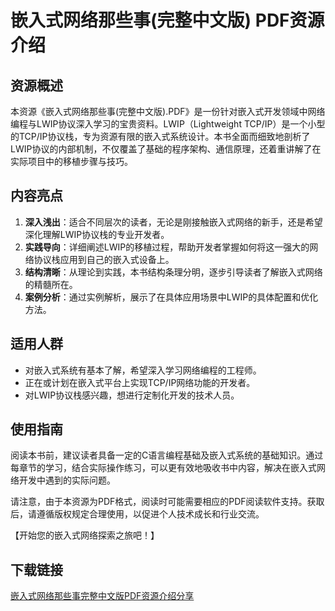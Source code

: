 # 嵌入式网络那些事(完整中文版) PDF资源介绍

## 资源概述

本资源《嵌入式网络那些事(完整中文版).PDF》是一份针对嵌入式开发领域中网络编程与LWIP协议深入学习的宝贵资料。LWIP（Lightweight TCP/IP）是一个小型的TCP/IP协议栈，专为资源有限的嵌入式系统设计。本书全面而细致地剖析了LWIP协议的内部机制，不仅覆盖了基础的程序架构、通信原理，还着重讲解了在实际项目中的移植步骤与技巧。

## 内容亮点

1. **深入浅出**：适合不同层次的读者，无论是刚接触嵌入式网络的新手，还是希望深化理解LWIP协议栈的专业开发者。
2. **实践导向**：详细阐述LWIP的移植过程，帮助开发者掌握如何将这一强大的网络协议栈应用到自己的嵌入式设备上。
3. **结构清晰**：从理论到实践，本书结构条理分明，逐步引导读者了解嵌入式网络的精髓所在。
4. **案例分析**：通过实例解析，展示了在具体应用场景中LWIP的具体配置和优化方法。

## 适用人群

- 对嵌入式系统有基本了解，希望深入学习网络编程的工程师。
- 正在或计划在嵌入式平台上实现TCP/IP网络功能的开发者。
- 对LWIP协议栈感兴趣，想进行定制化开发的技术人员。

## 使用指南

阅读本书前，建议读者具备一定的C语言编程基础及嵌入式系统的基础知识。通过每章节的学习，结合实际操作练习，可以更有效地吸收书中内容，解决在嵌入式网络开发中遇到的实际问题。

请注意，由于本资源为PDF格式，阅读时可能需要相应的PDF阅读软件支持。获取后，请遵循版权规定合理使用，以促进个人技术成长和行业交流。

【开始您的嵌入式网络探索之旅吧！】

## 下载链接

[嵌入式网络那些事完整中文版PDF资源介绍分享](https://pan.quark.cn/s/4a54f684aad1)
